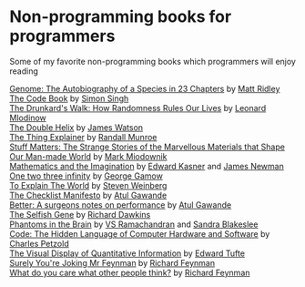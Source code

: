 # Non-programming books for programmers

Some of my favorite non-programming books which programmers will enjoy reading


[Genome: The Autobiography of a Species in 23 Chapters](https://wikimentions.com/books/2249/genome-the-autobiography-of-a-species-in-23-chapters) by [Matt Ridley](https://wikimentions.com/people/2248/matt-ridley)  
[The Code Book](https://wikimentions.com/books/1905/the-code-book) by [Simon Singh](https://wikimentions.com/people/1903/simon-singh)  
[The Drunkard's Walk: How Randomness Rules Our Lives](https://wikimentions.com/books/200/the-drunkard-s-walk-how-randomness-rules-our-lives) by
[Leonard Mlodinow](https://wikimentions.com/people/201/leonard-mlodinow)  
[The Double Helix](https://wikimentions.com/books/102/the-double-helix) by [James Watson](https://wikimentions.com/people/160/james-watson)  
[The Thing Explainer](https://wikimentions.com/books/62/thing-explainer) by [Randall Munroe](https://wikimentions.com/people/144/randall-munroe)  
[Stuff Matters: The Strange Stories of the Marvellous Materials that Shape Our Man-made World](https://wikimentions.com/books/3736/stuff-matters-the-strange-stories-of-the-marvellous-materials-that-shape-our-man-made-world) by [Mark Miodownik](https://wikimentions.com/people/2762/mark-miodownik)  
[Mathematics and the Imagination](https://wikimentions.com/books/71/mathematics-and-the-imagination) by [Edward Kasner](https://wikimentions.com/people/152/edward-kasner) and [James Newman](https://wikimentions.com/people/153/james-newman)  
[One two three infinity](https://wikimentions.com/books/43/one-two-three-infinity) by [George Gamow](https://wikimentions.com/people/114/george-gamow)  
[To Explain The World](https://wikimentions.com/books/22/to-explain-the-world) by [Steven Weinberg](https://wikimentions.com/people/127/steven-weinberg)  
[The Checklist Manifesto](https://wikimentions.com/books/91/the-checklist-manifesto) by [Atul Gawande](https://wikimentions.com/people/174/atul-gawande)  
[Better: A surgeons notes on performance](https://wikimentions.com/books/90/better-a-surgeons-notes-on-performance) by [Atul Gawande](https://wikimentions.com/people/174/atul-gawande)  
[The Selfish Gene](https://wikimentions.com/books/18/the-selfish-gene) by [Richard Dawkins](https://wikimentions.com/people/108/richard-dawkins)  
[Phantoms in the Brain](https://wikimentions.com/books/2/phantoms-in-the-brain) by [VS Ramachandran](https://wikimentions.com/people/109/vs-ramachandran) and [Sandra Blakeslee](https://wikimentions.com/people/546/sandra-blakeslee)  
[Code: The Hidden Language of Computer Hardware and Software](https://wikimentions.com/books/49/code-the-hidden-language-of-computer-hardware-and-software) by [Charles Petzold](https://wikimentions.com/people/136/charles-petzold)  
[The Visual Display of Quantitative Information](https://wikimentions.com/books/81/the-visual-display-of-quantitative-information) by [Edward Tufte](https://wikimentions.com/people/168/edward-tufte)  
[Surely You're Joking Mr Feynman](https://wikimentions.com/books/17/surely-you-re-joking-mr-feynman) by [Richard Feynman](https://wikimentions.com/people/116/richard-feynman)  
[What do you care what other people think?](https://wikimentions.com/books/89/what-do-you-care-what-other-people-think) by [Richard Feynman](https://wikimentions.com/people/116/richard-feynman)  
